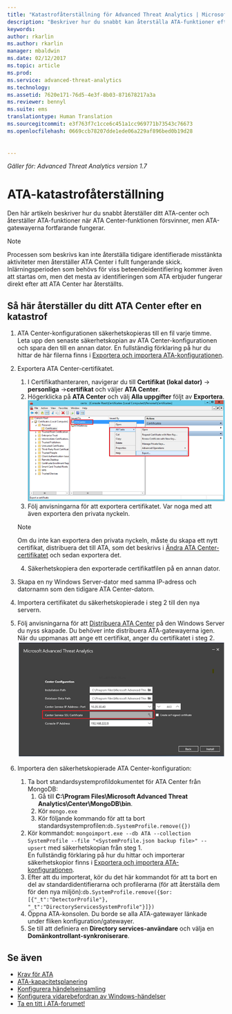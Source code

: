 ```yaml
---
title: "Katastrofåterställning för Advanced Threat Analytics | Microsoft Docs"
description: "Beskriver hur du snabbt kan återställa ATA-funktioner efter en katastrof"
keywords: 
author: rkarlin
ms.author: rkarlin
manager: mbaldwin
ms.date: 02/12/2017
ms.topic: article
ms.prod: 
ms.service: advanced-threat-analytics
ms.technology: 
ms.assetid: 7620e171-76d5-4e3f-8b03-871678217a3a
ms.reviewer: bennyl
ms.suite: ems
translationtype: Human Translation
ms.sourcegitcommit: e3f763f7c1cce6c451a1cc969771b73543c76673
ms.openlocfilehash: 0669ccb78207dde1ede06a229af896bed0b19d28


---
```


*Gäller för: Advanced Threat Analytics version 1.7*



# <a name="ata-disaster-recovery"></a>ATA-katastrofåterställning
Den här artikeln beskriver hur du snabbt återställer ditt ATA-center och återställer ATA-funktioner när ATA Center-funktionen försvinner, men ATA-gatewayerna fortfarande fungerar. 

>[!NOTE]
> Processen som beskrivs kan inte återställa tidigare identifierade misstänkta aktiviteter men återställer ATA Center i fullt fungerande skick. Inlärningsperioden som behövs för viss beteendeidentifiering kommer även att startas om, men det mesta av identifieringen som ATA erbjuder fungerar direkt efter att ATA Center har återställts. 

## <a name="how-to-recover-your-ata-center-after-a-disaster"></a>Så här återställer du ditt ATA Center efter en katastrof

1. ATA Center-konfigurationen säkerhetskopieras till en fil varje timme. Leta upp den senaste säkerhetskopian av ATA Center-konfigurationen och spara den till en annan dator. En fullständig förklaring på hur du hittar de här filerna finns i [Exportera och importera ATA-konfigurationen](/advanced-threat-analytics/deploy-use/ata-configuration-file). 
2. Exportera ATA Center-certifikatet.
    1. I Certifikathanteraren, navigerar du till **Certifikat (lokal dator)** -> **personliga** ->**certifikat** och väljer **ATA Center**.
    2. Högerklicka på **ATA Center** och välj **Alla uppgifter** följt av **Exportera**. 
     ![ATA Center-certifikat](media/ata-center-cert.png)
    3. Följ anvisningarna för att exportera certifikatet. Var noga med att även exportera den privata nyckeln.

    > [!NOTE] 
    > Om du inte kan exportera den privata nyckeln, måste du skapa ett nytt certifikat, distribuera det till ATA, som det beskrivs i [Ändra ATA Center-certifikatet](/advanced-threat-analytics/deploy-use/modifying-ata-config-centercert) och sedan exportera det. 

    4. Säkerhetskopiera den exporterade certifikatfilen på en annan dator.
3. Skapa en ny Windows Server-dator med samma IP-adress och datornamn som den tidigare ATA Center-datorn.
4. Importera certifikatet du säkerhetskopierade i steg 2 till den nya servern.
5. Följ anvisningarna för att [Distribuera ATA Center](/advanced-threat-analytics/deploy-use/install-ata-step1) på den Windows Server du nyss skapade. Du behöver inte distribuera ATA-gatewayerna igen. När du uppmanas att ange ett certifikat, anger du certifikatet i steg 2. 
![ATA Center-återställning](media/ata-center-restore.png)
6. Importera den säkerhetskopierade ATA Center-konfiguration:
    1. Ta bort standardsystemprofildokumentet för ATA Center från MongoDB: 
        1. Gå till **C:\Program Files\Microsoft Advanced Threat Analytics\Center\MongoDB\bin**. 
        2. Kör `mongo.exe` 
        3. Kör följande kommando för att ta bort standardsystemprofilen:`db.SystemProfile.remove({})`
    2. Kör kommandot: `mongoimport.exe --db ATA --collection SystemProfile --file "<SystemProfile.json backup file>" --upsert` med säkerhetskopian från steg 1.</br>
    En fullständig förklaring på hur du hittar och importerar säkerhetskopior finns i [Exportera och importera ATA-konfigurationen](/advanced-threat-analytics/deploy-use/ata-configuration-file). 
    3. Efter att du importerat, kör du det här kommandot för att ta bort en del av standardidentifierarna och profilerarna (för att återställa dem för den nya miljön):`db.SystemProfile.remove({$or:[{"_t":"DetectorProfile"}, "_t":"DirectoryServicesSystemProfile"}]}) `
    4. Öppna ATA-konsolen. Du borde se alla ATA-gatewayer länkade under fliken konfiguration/gatewayer. 
    5. Se till att definiera en **Directory services-användare** och välja en **Domänkontrollant-synkroniserare**. 






## <a name="see-also"></a>Se även
- [Krav för ATA](/advanced-threat-analytics/plan-design/ata-prerequisites)
- [ATA-kapacitetsplanering](/advanced-threat-analytics/plan-design/ata-capacity-planning)
- [Konfigurera händelseinsamling](/advanced-threat-analytics/deploy-use/configure-event-collection)
- [Konfigurera vidarebefordran av Windows-händelser](/advanced-threat-analytics/deploy-use/configure-event-collection#configuring-windows-event-forwarding)
- [Ta en titt i ATA-forumet!](https://social.technet.microsoft.com/Forums/security/home?forum=mata)



<!--HONumber=Feb17_HO3-->


